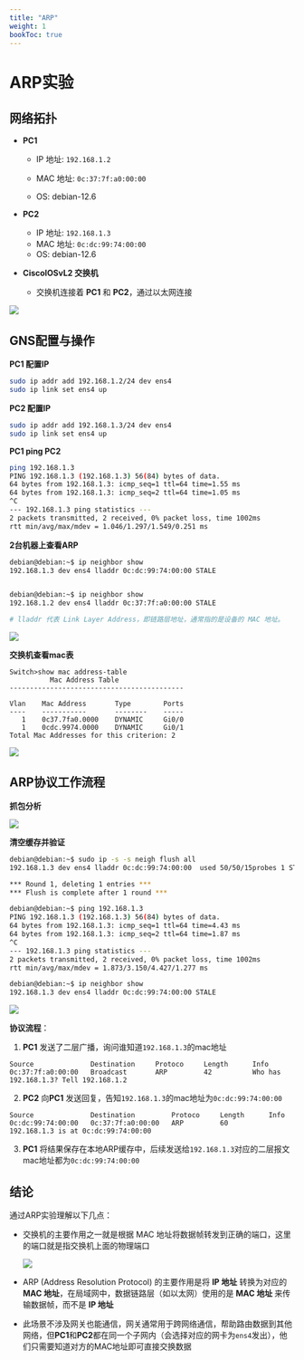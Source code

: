 ```yaml
---
title: "ARP"
weight: 1
bookToc: true
---
```


# ARP实验

## 网络拓扑

- **PC1**  
  - IP 地址: `192.168.1.2` 

  - MAC 地址: `0c:37:7f:a0:00:00`   

  - OS: debian-12.6

- **PC2**  
  - IP 地址: `192.168.1.3`  
  - MAC 地址: `0c:dc:99:74:00:00`
  - OS: debian-12.6
  
- **CiscoIOSvL2 交换机**  
  - 交换机连接着 **PC1** 和 **PC2**，通过以太网连接

![](/data/image/gns3/arp/image-20250228090610292.png)

## GNS配置与操作

**PC1 配置IP**

```bash
sudo ip addr add 192.168.1.2/24 dev ens4
sudo ip link set ens4 up
```

**PC2 配置IP**

```bash
sudo ip addr add 192.168.1.3/24 dev ens4
sudo ip link set ens4 up
```

**PC1 ping PC2**

```bash
ping 192.168.1.3
PING 192.168.1.3 (192.168.1.3) 56(84) bytes of data.
64 bytes from 192.168.1.3: icmp_seq=1 ttl=64 time=1.55 ms
64 bytes from 192.168.1.3: icmp_seq=2 ttl=64 time=1.05 ms
^C
--- 192.168.1.3 ping statistics ---
2 packets transmitted, 2 received, 0% packet loss, time 1002ms
rtt min/avg/max/mdev = 1.046/1.297/1.549/0.251 ms
```

**2台机器上查看ARP**

```bash
debian@debian:~$ ip neighbor show
192.168.1.3 dev ens4 lladdr 0c:dc:99:74:00:00 STALE


debian@debian:~$ ip neighbor show
192.168.1.2 dev ens4 lladdr 0c:37:7f:a0:00:00 STALE

# lladdr 代表 Link Layer Address，即链路层地址，通常指的是设备的 MAC 地址。
```

![](/data/image/gns3/arp/image-20250227174839890.png)

**交换机查看mac表**

```
Switch>show mac address-table
          Mac Address Table
-------------------------------------------

Vlan    Mac Address       Type        Ports
----    -----------       --------    -----
   1    0c37.7fa0.0000    DYNAMIC     Gi0/0
   1    0cdc.9974.0000    DYNAMIC     Gi0/1
Total Mac Addresses for this criterion: 2
```

![](/data/image/gns3/arp/image-20250227174919358.png)


## ARP协议工作流程

**抓包分析**

![](/data/image/gns3/arp/image-20250228090922337.png)

**清空缓存并验证**

```bash
debian@debian:~$ sudo ip -s -s neigh flush all
192.168.1.3 dev ens4 lladdr 0c:dc:99:74:00:00  used 50/50/15probes 1 STALE

*** Round 1, deleting 1 entries ***
*** Flush is complete after 1 round ***

debian@debian:~$ ping 192.168.1.3
PING 192.168.1.3 (192.168.1.3) 56(84) bytes of data.
64 bytes from 192.168.1.3: icmp_seq=1 ttl=64 time=4.43 ms
64 bytes from 192.168.1.3: icmp_seq=2 ttl=64 time=1.87 ms
^C
--- 192.168.1.3 ping statistics ---
2 packets transmitted, 2 received, 0% packet loss, time 1002ms
rtt min/avg/max/mdev = 1.873/3.150/4.427/1.277 ms

debian@debian:~$ ip neighbor show
192.168.1.3 dev ens4 lladdr 0c:dc:99:74:00:00 STALE
```

![](/data/image/gns3/arp/image-20250227180501577.png)

**协议流程**：

1. **PC1** 发送了二层广播，询问谁知道`192.168.1.3`的mac地址

```
Source				Destination		Protoco 	Length 		Info
0c:37:7f:a0:00:00	Broadcast		ARP			42			Who has 192.168.1.3? Tell 192.168.1.2
```

2. **PC2** 向**PC1** 发送回复，告知`192.168.1.3`的mac地址为`0c:dc:99:74:00:00`

```
Source				Destination			Protoco 	Length 		Info
0c:dc:99:74:00:00	0c:37:7f:a0:00:00	ARP			60			192.168.1.3 is at 0c:dc:99:74:00:00
```

3. **PC1** 将结果保存在本地ARP缓存中，后续发送给`192.168.1.3`对应的二层报文mac地址都为`0c:dc:99:74:00:00`


## 结论

通过ARP实验理解以下几点：

- 交换机的主要作用之一就是根据 MAC 地址将数据帧转发到正确的端口，这里的端口就是指交换机上面的物理端口

  ![](/data/image/gns3/arp/image-20250227175201325.png)

- ARP (Address Resolution Protocol) 的主要作用是将 **IP 地址** 转换为对应的 **MAC 地址**，在局域网中，数据链路层（如以太网）使用的是 **MAC 地址** 来传输数据帧，而不是 **IP 地址**

- 此场景不涉及网关也能通信，网关通常用于跨网络通信，帮助路由数据到其他网络，但**PC1**和**PC2**都在同一个子网内（会选择对应的网卡为`ens4`发出），他们只需要知道对方的MAC地址即可直接交换数据
